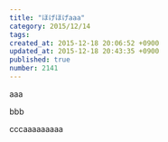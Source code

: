 ```yaml
---
title: "ほげほげaaa"
category: 2015/12/14
tags: 
created_at: 2015-12-18 20:06:52 +0900
updated_at: 2015-12-18 20:43:35 +0900
published: true
number: 2141
---
```


aaa

bbb

cccaaaaaaaaa
